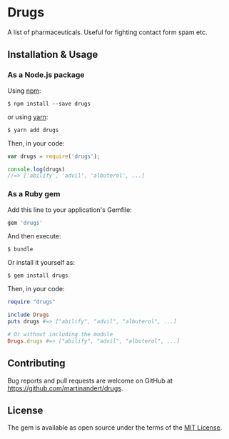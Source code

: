 # Drugs

A list of pharmaceuticals. Useful for fighting contact form spam etc.


## Installation & Usage

### As a Node.js package

Using [npm](https://www.npmjs.com/):

```
$ npm install --save drugs
```

or using [yarn](https://yarnpkg.com/):

```
$ yarn add drugs
```

Then, in your code:

```js
var drugs = require('drugs');

console.log(drugs)
//=> ['abilify', 'advil', 'albuterol', ...]
```

### As a Ruby gem

Add this line to your application's Gemfile:

```ruby
gem 'drugs'
```

And then execute:

    $ bundle

Or install it yourself as:

    $ gem install drugs

Then, in your code:

```ruby
require "drugs"

include Drugs
puts drugs #=> ["abilify", "advil", "albuterol", ...]

# Or without including the module
Drugs.drugs #=> ["abilify", "advil", "albuterol", ...]
```


## Contributing

Bug reports and pull requests are welcome on GitHub at https://github.com/martinandert/drugs.


## License

The gem is available as open source under the terms of the [MIT License](http://opensource.org/licenses/MIT).

